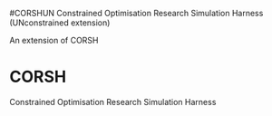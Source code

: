 #CORSHUN
Constrained Optimisation Research Simulation Harness (UNconstrained extension)

An extension of CORSH

# CORSH
Constrained Optimisation Research Simulation Harness
